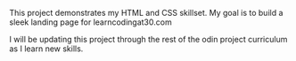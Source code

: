 This project demonstrates my HTML and CSS skillset. My goal is to build a sleek landing page for learncodingat30.com

I will be updating this project through the rest of the odin project curriculum as I learn new skills. 
